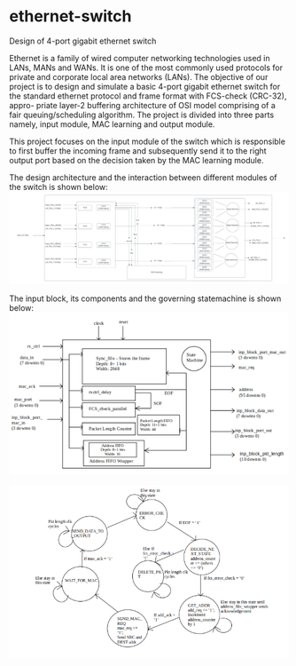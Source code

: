 # ethernet-switch
Design of 4-port gigabit ethernet switch

Ethernet is a family of wired computer networking technologies used in LANs, MANs and WANs. It is one of the most commonly used protocols for private and corporate local area networks (LANs). The objective of our project is to design and simulate a basic 4-port gigabit ethernet switch for the standard ethernet protocol and frame format with FCS-check (CRC-32), appro- priate layer-2 buffering architecture of OSI model comprising of a fair queuing/scheduling algorithm. The project is divided into three parts namely, input module, MAC learning and output module. 

This project focuses on the input module of the switch which is responsible to first buffer the incoming frame and subsequently send it to the right output port based on the decision taken by the MAC learning module.

The design architecture and the interaction between different modules of the switch is shown below:
![Specification](./arch/Specifications_2.png?raw=true)

The input block, its components and the governing statemachine is shown below:
![Input Block](./arch/Input_Block_Components.png?raw=true)

![State Machine](./statemachine/State_Machine.png?raw=true)
